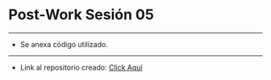 # Post-Work Sesión 05
***

* Se anexa código utilizado.

***

* Link al repositorio creado: <a href="https://github.com/iGomezP/DevOpsBeduReto02">Click Aquí</a>
